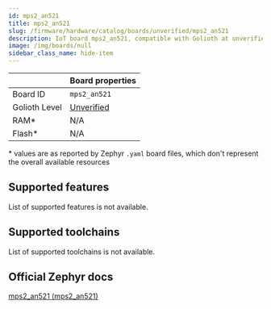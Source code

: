 ```yaml
---
id: mps2_an521
title: mps2_an521
slug: /firmware/hardware/catalog/boards/unverified/mps2_an521
description: IoT board mps2_an521, compatible with Golioth at unverified level.
image: /img/boards/null
sidebar_class_name: hide-item
---
```


[//]: # (This is an auto-generated file, do not edit! Changes to it will be lost upon re-generation)



|                | Board properties     |
| -------------  | -------------------- |
| Board ID       | `mps2_an521` |
| Golioth Level  | [Unverified](/firmware/hardware#unverified-boards) |
| RAM*           | N/A |
| Flash*         | N/A |

\* values are as reported by Zephyr `.yaml` board files, which don't represent the overall available resources



## Supported features

List of supported features is not available.

## Supported toolchains

List of supported toolchains is not available.

## Official Zephyr docs

[mps2_an521 (mps2_an521)](https://docs.zephyrproject.org/latest/boards/arm/mps2/doc/index.html)
